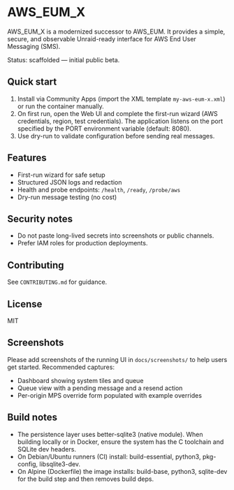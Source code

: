# AWS_EUM_X

AWS_EUM_X is a modernized successor to AWS_EUM. It provides a simple,
secure, and observable Unraid-ready interface for AWS End User Messaging (SMS).

Status: scaffolded — initial public beta.

Quick start
-----------
1. Install via Community Apps (import the XML template `my-aws-eum-x.xml`) or
   run the container manually.
2. On first run, open the Web UI and complete the first-run wizard (AWS
   credentials, region, test credentials). The application listens on the
   port specified by the PORT environment variable (default: 8080).
3. Use dry-run to validate configuration before sending real messages.

Features
--------
- First-run wizard for safe setup
- Structured JSON logs and redaction
- Health and probe endpoints: `/health`, `/ready`, `/probe/aws`
- Dry-run message testing (no cost)

Security notes
--------------
- Do not paste long-lived secrets into screenshots or public channels.
- Prefer IAM roles for production deployments.

Contributing
------------
See `CONTRIBUTING.md` for guidance.

License
-------
MIT

Screenshots
-----------
Please add screenshots of the running UI in `docs/screenshots/` to help users get started. Recommended captures:
- Dashboard showing system tiles and queue
- Queue view with a pending message and a resend action
- Per-origin MPS override form populated with example overrides

Build notes
-----------
- The persistence layer uses better-sqlite3 (native module). When building locally or in Docker, ensure the system has the C toolchain and SQLite dev headers.
- On Debian/Ubuntu runners (CI) install: build-essential, python3, pkg-config, libsqlite3-dev.
- On Alpine (Dockerfile) the image installs: build-base, python3, sqlite-dev for the build step and then removes build deps.

